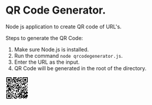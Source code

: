 # QR Code Generator.
Node js application to create QR code of URL's.

Steps to generate the QR Code:

1. Make sure Node.js is installed.
2. Run the command `node qrcodegenerator.js`.
3. Enter the URL as the input.
4. QR Code will be generated in the root of the directory.


![](qrCode.svg)
